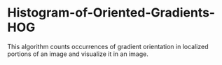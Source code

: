 # Histogram-of-Oriented-Gradients-HOG
This algorithm counts occurrences of gradient orientation in localized portions of an image and visualize it in an image.
